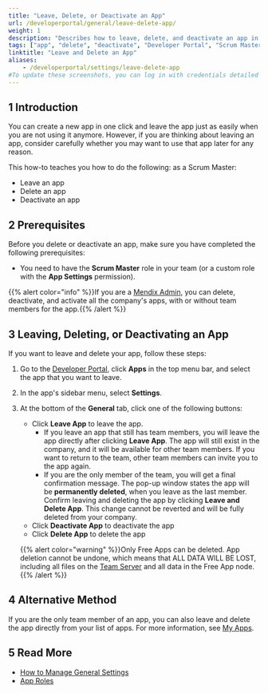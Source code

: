 ```yaml
---
title: "Leave, Delete, or Deactivate an App"
url: /developerportal/general/leave-delete-app/
weight: 1
description: "Describes how to leave, delete, and deactivate an app in the Developer Portal."
tags: ["app", "delete", "deactivate", "Developer Portal", "Scrum Master"]
linktitle: "Leave and Delete an App"
aliases:
    - /developerportal/settings/leave-delete-app
#To update these screenshots, you can log in with credentials detailed in How to Update Screenshots Using Team Apps.
---
```


## 1 Introduction

You can create a new app in one click and leave the app just as easily when you are not using it anymore. However, if you are thinking about leaving an app, consider carefully whether you may want to use that app later for any reason.

This how-to teaches you how to do the following: as a Scrum Master:

* Leave an app
* Delete an app
* Deactivate an app

## 2 Prerequisites

Before you delete or deactivate an app, make sure you have completed the following prerequisites:

* You need to have the **Scrum Master** role in your team (or a custom role with the **App Settings** permission).

{{% alert color="info" %}}If you are a [Mendix Admin](/developerportal/control-center/#apps), you can delete, deactivate, and activate all the company's apps, with or without team members for the app.{{% /alert %}}

## 3 Leaving, Deleting, or Deactivating an App

If you want to leave and delete your app, follow these steps:

1. Go to the [Developer Portal](http://sprintr.home.mendix.com), click **Apps** in the top menu bar, and select the app that you want to leave.

2. In the app's sidebar menu, select **Settings**.

3. At the bottom of the **General** tab, click one of the following buttons:

    * Click **Leave App** to leave the app.
        * If you leave an app that still has team members, you will leave the app directly after clicking **Leave App**. The app will still exist in the company, and it will be available for other team members. If you want to return to the team, other team members can invite you to the app again.
        * If you are the only member of the team, you will get a final confirmation message. The pop-up window states the app will be **permanently deleted**, when you leave as the last member. Confirm leaving and deleting the app by clicking **Leave and Delete App**. This change cannot be reverted and will be fully deleted from your company.
    * Click **Deactivate App** to deactivate the app
    * Click **Delete App** to delete the app

    {{% alert color="warning" %}}Only Free Apps can be deleted. App deletion cannot be undone, which means that ALL DATA WILL BE LOST, including all files on the [Team Server](/developerportal/general/team-server/) and all data in the Free App node.{{% /alert %}}

## 4 Alternative Method

If you are the only team member of an app, you can also leave and delete the app directly from your list of apps. For more information, see [My Apps](/developerportal/#my-apps).

## 5 Read More

* [How to Manage General Settings](/developerportal/collaborate/general-settings/)
* [App Roles](/developerportal/general/app-roles/)

